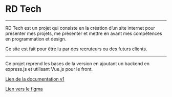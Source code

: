 # RD Tech

---

RD Tech est un projet qui consiste en la création d’un site internet pour présenter mes projets, me présenter et mettre en avant mes compétences en programmation et design. 

Ce site est fait pour être lu par des recruteurs ou des futurs clients.

---

Ce projet reprend les bases de la version en ajoutant un backend en express.js et utilisant Vue.js pour le front.

[Lien de la documentation v1](https://hickory-dormouse-c7a.notion.site/RD-Tech-e076f39cd882468088f0922c71a7df88)

[Lien vers le figma](https://www.figma.com/design/JKe8GD3pKmg76zlsdxWYi8/RDTech---Site-web?node-id=26-49)
